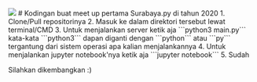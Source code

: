 <img src="https://i.ibb.co/nsbW7fD/photo6240145520819546515.jpg">
# Kodingan buat meet up pertama Surabaya.py di tahun 2020
1. Clone/Pull repositorinya
2. Masuk ke dalam direktori tersebut lewat terminal/CMD
3. Untuk menjalankan server ketik aja ```python3 main.py``` kata-kata ```python3``` dapan diganti dengan ```python``` atau ```py``` tergantung dari sistem operasi apa kalian menjalankannya
4. Untuk menjalankan jupyter notebook'nya ketik aja ```jupyter notebook```
5. Sudah

Silahkan dikembangkan :)
